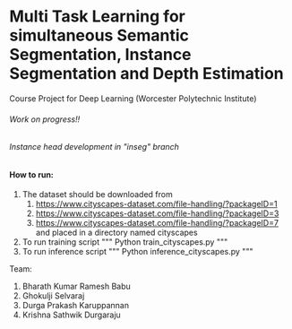 # Multi Task Learning for simultaneous Semantic Segmentation, Instance Segmentation and Depth Estimation

Course Project for Deep Learning (Worcester Polytechnic Institute)

###### Work on progress!!
###### Instance head development in "inseg" branch

#### How to run:
1. The dataset should be downloaded from
    1. https://www.cityscapes-dataset.com/file-handling/?packageID=1
    2. https://www.cityscapes-dataset.com/file-handling/?packageID=3
    3. https://www.cityscapes-dataset.com/file-handling/?packageID=7 <br/> 
and placed in a directory named cityscapes
2. To run training script
"""
Python train_cityscapes.py
"""
3. To run inference script
"""
Python inference_cityscapes.py
"""

Team:
1. Bharath Kumar Ramesh Babu 
2. Ghokulji Selvaraj 
3. Durga Prakash Karuppannan  
4. Krishna Sathwik Durgaraju 
